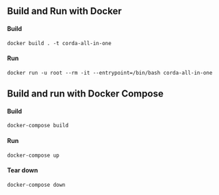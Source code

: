 ## Build and Run with Docker

#### Build
``docker build . -t corda-all-in-one``

#### Run
``docker run -u root --rm -it --entrypoint=/bin/bash corda-all-in-one``

## Build and run with Docker Compose

#### Build
``docker-compose build``

#### Run
``docker-compose up``

#### Tear down
``docker-compose down``

